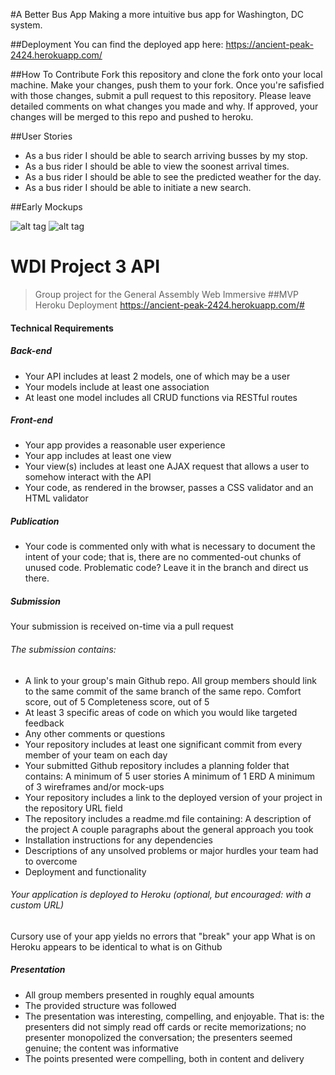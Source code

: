#A Better Bus App
Making a more intuitive bus app for Washington, DC system.

##Deployment
You can find the deployed app here: https://ancient-peak-2424.herokuapp.com/

##How To Contribute
Fork this repository and clone the fork onto your local machine. Make your changes, push them to your fork. Once you're safisfied with those changes, submit a pull request to this repository. Please leave detailed comments on what changes you made and why. If approved, your changes will be merged to this repo and pushed to heroku.

##User Stories
* As a bus rider I should be able to search arriving busses by my stop.
* As a bus rider I should be able to view the soonest arrival times.
* As a bus rider I should be able to see the predicted weather for the day.
* As a bus rider I should be able to initiate a new search.

##Early Mockups
<!-- these images would be better placed in the planning folder, rather than public/resources -->
![alt tag](https://github.com/edwardpark/WDI_Project3_API/blob/master/public/resources/BetterBusApp.png)
![alt tag](https://github.com/edwardpark/WDI_Project3_API/blob/master/public/resources/BetterBusApp2.png)
# WDI Project 3 API
> Group project for the General Assembly Web Immersive
##MVP Heroku Deployment
https://ancient-peak-2424.herokuapp.com/#


<!-- I'd probably take this part out of the public readme, since it's related
to the project requirement, not your work itself  -->
#### Technical Requirements

##### Back-end

* Your API includes at least 2 models, one of which may be a user
* Your models include at least one association
* At least one model includes all CRUD functions via RESTful routes

##### Front-end

* Your app provides a reasonable user experience
* Your app includes at least one view
* Your view(s) includes at least one AJAX request that allows a user to somehow interact with the API
* Your code, as rendered in the browser, passes a CSS validator and an HTML validator

##### Publication

* Your code is commented only with what is necessary to document the intent of your code; that is, there are no commented-out chunks of unused code.
Problematic code? Leave it in the branch and direct us there.

##### Submission

Your submission is received on-time via a pull request

###### The submission contains:
* A link to your group's main Github repo. All group members should link to the same commit of the same branch of the same repo.
Comfort score, out of 5
Completeness score, out of 5
* At least 3 specific areas of code on which you would like targeted feedback
* Any other comments or questions
* Your repository includes at least one significant commit from every member of your team on each day
* Your submitted Github repository includes a planning folder that contains:
A minimum of 5 user stories
A minimum of 1 ERD
A minimum of 3 wireframes and/or mock-ups
* Your repository includes a link to the deployed version of your project in the repository URL field
* The repository includes a readme.md file containing:
A description of the project
A couple paragraphs about the general approach you took
* Installation instructions for any dependencies
* Descriptions of any unsolved problems or major hurdles your team had to overcome
* Deployment and functionality

###### Your application is deployed to Heroku (optional, but encouraged: with a custom URL)
Cursory use of your app yields no errors that "break" your app
What is on Heroku appears to be identical to what is on Github

##### Presentation

* All group members presented in roughly equal amounts
* The provided structure was followed
* The presentation was interesting, compelling, and enjoyable. That is: the presenters did not simply read off cards or recite memorizations; no presenter monopolized the conversation; the presenters seemed genuine; the content was informative
* The points presented were compelling, both in content and delivery
